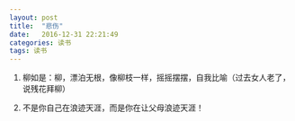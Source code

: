 ```yaml
---
layout: post
title:  "悲伤"
date:   2016-12-31 22:21:49
categories: 读书
tags: 读书
---
```



1. 柳如是：柳，漂泊无根，像柳枝一样，摇摇摆摆，自我比喻（过去女人老了，说残花拜柳）

2. 不是你自己在浪迹天涯，而是你在让父母浪迹天涯！
 
